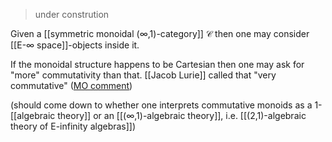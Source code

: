
> under constrution

Given a [[symmetric monoidal (∞,1)-category]] $\mathcal{C}$ then one may consider [[E-∞ space]]-objects inside it.

If the monoidal structure happens to be Cartesian then one may ask for "more" commutativity than that. [[Jacob Lurie]] called that "very commutative" ([MO comment](http://mathoverflow.net/a/118528/381))

(should come down to whether one interprets commutative monoids as a 1-[[algebraic theory]] or an [[(∞,1)-algebraic theory]], i.e. [[(2,1)-algebraic theory of E-infinity algebras]])